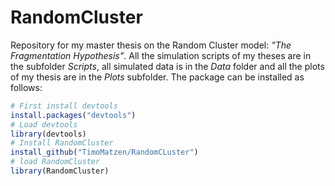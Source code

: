 # RandomCluster
Repository for my master thesis on the Random Cluster model: *"The Fragmentation Hypothesis"*. All the simulation scripts of my theses are in the subfolder *Scripts*, all simulated data is in the *Data* folder and all the plots of my thesis are in the *Plots* subfolder. The package can be installed as follows:

```R
# First install devtools
install.packages("devtools")
# Load devtools
library(devtools)
# Install RandomCluster
install_github("TimoMatzen/RandomCLuster")
# load RandomCluster
library(RandomCluster)
```


